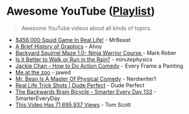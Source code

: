 # Awesome YouTube ([Playlist](https://youtube.com/playlist?list=PLpjqMwJhmfiGFgobP7obKjBkQr-B77Asr&feature=shared))
> Awesome YouTube videos about all kinds of topics.

* [$456,000 Squid Game In Real Life!](https://youtu.be/0e3GPea1Tyg) - MrBeast
* [A Brief History of Graphics](https://youtu.be/QyjyWUrHsFc) - Ahoy
* [Backyard Squirrel Maze 1.0- Ninja Warrior Course ](https://youtu.be/hFZFjoX2cGg) - Mark Rober
* [Is it Better to Walk or Run in the Rain?](https://youtu.be/3MqYE2UuN24) - minutephysics
* [Jackie Chan - How to Do Action Comedy](https://youtu.be/Z1PCtIaM_GQ) -  Every Frame a Painting
* [Me at the zoo](https://youtu.be/jNQXAC9IVRw) - jawed
* [Mr. Bean Is A Master Of Physical Comedy](https://youtu.be/uBUnmdd5-iA) - Nerdwriter1
* [Real Life Trick Shots | Dude Perfect](https://youtu.be/A2FsgKoGD04) - Dude Perfect
* [The Backwards Brain Bicycle - Smarter Every Day 133](https://youtu.be/MFzDaBzBlL0) - SmarterEveryDay
* [This Video Has 71,695,937 Views](https://youtu.be/BxV14h0kFs0) - Tom Scott
